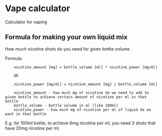# Vape calculator

Calculator for vaping

## Formula for making your own liquid mix

How much nicotine shots do you need for given bottle volume.

Formula:

```none
    nicotine_amount [mg] = bottle_volume [ml] * nicotine_power [mg/ml]

    OR

    nicotine_power [mg/ml] = nicotine_amount [mg] / bottle_volume [ml]

    nicotine_amount - how much mg of nicotine do we need to add to given bottle to achieve certain amount of nicotine per ml in that bottle
    bottle_volume - bottle volume in ml (like 100ml)
    nicotine_power - how much mg of nicotine per ml of liquid do we want in that bottle
```

E.g. for 100ml bottle, to achieve 6mg nicotine per ml, you need 3 shots that have 20mg nicotine per ml.
